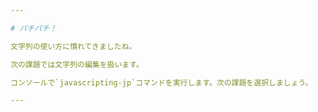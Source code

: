 ```yaml
---

# パチパチ！

文字列の使い方に慣れてきましたね。

次の課題では文字列の編集を扱います。

コンソールで`javascripting-jp`コマンドを実行します。次の課題を選択しましょう。

---
```

